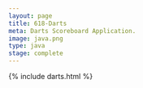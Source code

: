 ```yaml
---
layout: page
title: 618-Darts
meta: Darts Scoreboard Application.
image: java.png
type: java
stage: complete
---
```


{% include darts.html %}

